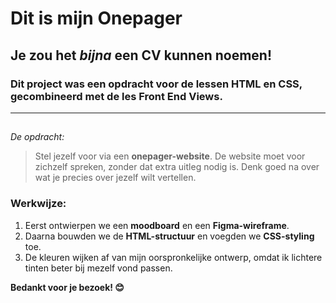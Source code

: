 # Dit is mijn Onepager

## Je zou het *bijna* een **CV** kunnen noemen! 

### Dit project was een opdracht voor de lessen **HTML en CSS**, gecombineerd met de les **Front End Views**.  
---
## 
*De opdracht:*
> Stel jezelf voor via een **onepager-website**.  De website moet voor zichzelf spreken, zonder dat extra uitleg nodig is. Denk goed na over wat je precies over jezelf wilt vertellen.

### Werkwijze:  
1. Eerst ontwierpen we een **moodboard** en een **Figma-wireframe**.  
2. Daarna bouwden we de **HTML-structuur** en voegden we **CSS-styling** toe.  
3. De kleuren wijken af van mijn oorspronkelijke ontwerp, omdat ik lichtere tinten beter bij mezelf vond passen.  




**Bedankt voor je bezoek! :blush:**

